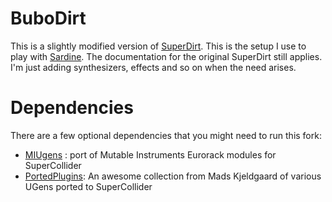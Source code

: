 # BuboDirt

This is a slightly modified version of [SuperDirt](https://github.com/musikinformatik/SuperDirt). This is the setup I use to play with [Sardine](https://sardine.raphaelforment.fr). The documentation for the original SuperDirt still applies. I'm just adding synthesizers, effects and so on when the need arises.

# Dependencies

There are a few optional dependencies that you might need to run this fork:
- [MIUgens](https://github.com/v7b1/mi-UGens) : port of Mutable Instruments Eurorack modules for SuperCollider
- [PortedPlugins](https://github.com/madskjeldgaard/portedplugins): An awesome
collection from Mads Kjeldgaard of various UGens ported to SuperCollider
